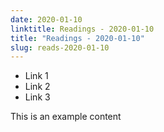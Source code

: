 ```yaml
---
date: 2020-01-10
linktitle: Readings - 2020-01-10
title: "Readings - 2020-01-10"
slug: reads-2020-01-10
---
```


* Link 1
* Link 2
* Link 3


This is an example content
